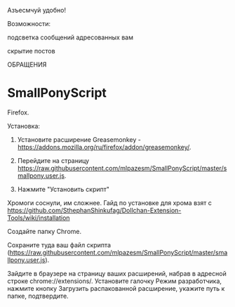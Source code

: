 Азъесмчуй удобно!


Возможности:

подсветка сообщений адресованных вам

скрытие постов

ОБРАЩЕНИЯ

SmallPonyScript
===============
Firefox.

Установка:

1. Установите расширение Greasemonkey - https://addons.mozilla.org/ru/firefox/addon/greasemonkey/.

2. Перейдите на страницу https://raw.githubusercontent.com/mlpazesm/SmallPonyScript/master/smallpony.user.js.

3. Нажмите "Установить скрипт"



Хромоги соснули, им сложнее. Гайд по установке для хрома взят с https://github.com/SthephanShinkufag/Dollchan-Extension-Tools/wiki/installation


Создайте папку Chrome.

Сохраните туда ваш файл скрипта (https://raw.githubusercontent.com/mlpazesm/SmallPonyScript/master/smallpony.user.js).
    
Зайдите в браузере на страницу ваших расширений, набрав в адресной строке chrome://extensions/. Установите галочку Режим разработчика, нажмите кнопку Загрузить распакованной расширение, укажите путь к папке, подтвердите.
